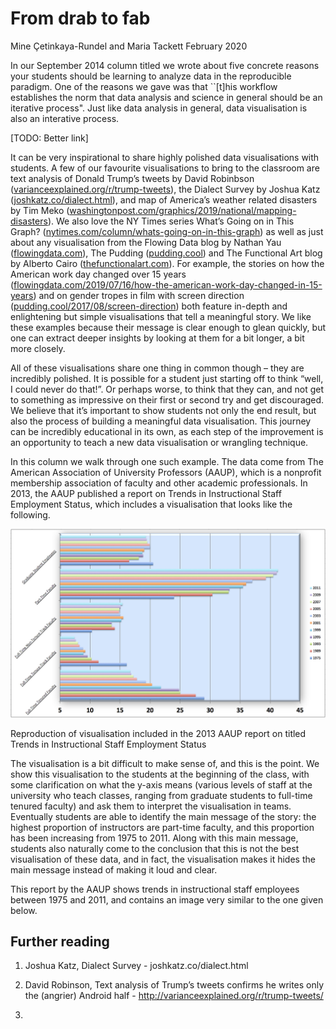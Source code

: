 From drab to fab
================
Mine Çetinkaya-Rundel and Maria Tackett
February 2020

In our September 2014 column titled we wrote about five concrete reasons
your students should be learning to analyze data in the reproducible
paradigm. One of the reasons we gave was that \`\`\[t\]his workflow
establishes the norm that data analysis and science in general should be
an iterative process". Just like data analysis in general, data
visualisation is also an interative process.

\[TODO: Better link\]

It can be very inspirational to share highly polished data
visualisations with students. A few of our favourite visualisations to
bring to the classroom are text analysis of Donald Trump’s tweets by
David Robinbson
([varianceexplained.org/r/trump-tweets](http://varianceexplained.org/r/trump-tweets/)),
the Dialect Survey by Joshua Katz
([joshkatz.co/dialect.html](http://joshkatz.co/dialect.html)), and map
of America’s weather related disasters by Tim Meko
([washingtonpost.com/graphics/2019/national/mapping-disasters](https://www.washingtonpost.com/graphics/2019/national/mapping-disasters)).
We also love the NY Times series What’s Going on in This Graph?
([nytimes.com/column/whats-going-on-in-this-graph](https://www.nytimes.com/column/whats-going-on-in-this-graph))
as well as just about any visualisation from the Flowing Data blog by
Nathan Yau ([flowingdata.com](https://flowingdata.com/)), The Pudding
([pudding.cool](https://pudding.cool/)) and The Functional Art blog by
Alberto Cairo
([thefunctionalart.com](http://www.thefunctionalart.com/)). For example,
the stories on how the American work day changed over 15 years
([flowingdata.com/2019/07/16/how-the-american-work-day-changed-in-15-years](https://flowingdata.com/2019/07/16/how-the-american-work-day-changed-in-15-years))
and on gender tropes in film with screen direction
([pudding.cool/2017/08/screen-direction](https://pudding.cool/2017/08/screen-direction))
both feature in-depth and enlightening but simple visualisations that
tell a meaningful story. We like these examples because their message is
clear enough to glean quickly, but one can extract deeper insights by
looking at them for a bit longer, a bit more closely.

All of these visualisations share one thing in common though – they are
incredibly polished. It is possible for a student just starting off to
think “well, I could never do that\!”. Or perhaps worse, to think that
they can, and not get to something as impressive on their first or
second try and get discouraged. We believe that it’s important to show
students not only the end result, but also the process of building a
meaningful data visualisation. This journey can be incredibly
educational in its own, as each step of the improvement is an
opportunity to teach a new data visualisation or wrangling technique.

In this column we walk through one such example. The data come from The
American Association of University Professors (AAUP), which is a
nonprofit membership association of faculty and other academic
professionals. In 2013, the AAUP published a report on Trends in
Instructional Staff Employment Status, which includes a visualisation
that looks like the following.

<div class="figure">

<img src="img/staff-employment.png" alt="Reproduction of visualisation included in the 2013 AAUP report on titled Trends in Instructional Staff Employment Status" width="1626" />

<p class="caption">

Reproduction of visualisation included in the 2013 AAUP report on titled
Trends in Instructional Staff Employment Status

</p>

</div>

The visualisation is a bit difficult to make sense of, and this is the
point. We show this visualisation to the students at the beginning of
the class, with some clarification on what the y-axis means (various
levels of staff at the university who teach classes, ranging from
graduate students to full-time tenured faculty) and ask them to
interpret the visualisation in teams. Eventually students are able to
identify the main message of the story: the highest proportion of
instructors are part-time faculty, and this proportion has been
increasing from 1975 to 2011. Along with this main message, students
also naturally come to the conclusion that this is not the best
visualisation of these data, and in fact, the visualisation makes it
hides the main message instead of making it loud and clear.

This report by the AAUP shows trends in instructional staff employees
between 1975 and 2011, and contains an image very similar to the one
given below.

## Further reading

1.  Joshua Katz, Dialect Survey - joshkatz.co/dialect.html

2.  David Robinson, Text analysis of Trump’s tweets confirms he writes
    only the (angrier) Android half -
    <http://varianceexplained.org/r/trump-tweets/>

3.
